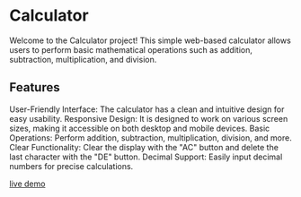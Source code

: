 # Calculator
Welcome to the Calculator project! This simple web-based calculator allows users to perform basic mathematical operations such as addition, subtraction, multiplication, and division.
## Features

User-Friendly Interface: The calculator has a clean and intuitive design for easy usability.
Responsive Design: It is designed to work on various screen sizes, making it accessible on both desktop and mobile devices.
Basic Operations: Perform addition, subtraction, multiplication, division, and more.
Clear Functionality: Clear the display with the "AC" button and delete the last character with the "DE" button.
Decimal Support: Easily input decimal numbers for precise calculations.


[live demo](https://uharika77.github.io/Calculator/)
